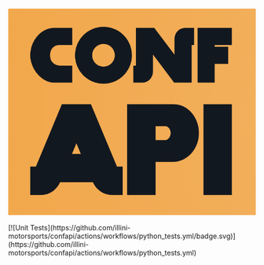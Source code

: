 <p align="center">
  <img src="https://github.com/illini-motorsports/confapi/blob/dev/assets/confapi_logo.png?raw=true" alt="ConfAPI">
</p>
[![Unit Tests](https://github.com/illini-motorsports/confapi/actions/workflows/python_tests.yml/badge.svg)](https://github.com/illini-motorsports/confapi/actions/workflows/python_tests.yml)
